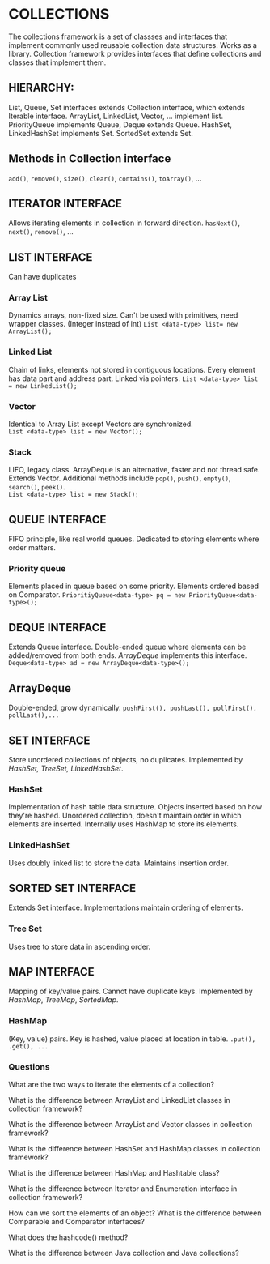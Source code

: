 # COLLECTIONS

The collections framework is a set of classses and interfaces that implement commonly used reusable collection data structures. Works as a library. Collection framework provides interfaces that define collections and classes that implement them. 

## HIERARCHY:

List, Queue, Set interfaces extends Collection interface, which extends Iterable interface.
ArrayList, LinkedList, Vector, ... implement list.
PriorityQueue implements Queue, Deque extends Queue.
HashSet, LinkedHashSet implements Set. SortedSet extends Set.

## Methods in Collection interface
`add()`, `remove()`, `size()`, `clear()`, `contains()`, `toArray()`, ...

## ITERATOR INTERFACE
Allows iterating elements in collection in forward direction. 
`hasNext()`, `next()`, `remove()`, ...


## LIST INTERFACE
Can have duplicates

### Array List
Dynamics arrays, non-fixed size. Can't be used with primitives, need wrapper classes. (Integer instead of int)
`List <data-type> list= new ArrayList();`  

### Linked List
Chain of links, elements not stored in contiguous locations. Every element has data part and address part. Linked via pointers.	
`List <data-type> list = new LinkedList();`

### Vector
Identical to Array List except Vectors are synchronized. 	
`List <data-type> list = new Vector();`  


### Stack
LIFO, legacy class. ArrayDeque is an alternative, faster and not thread safe. 
Extends Vector. Additional methods include `pop()`, `push()`, `empty()`, `search()`, `peek()`. 	
`List <data-type> list = new Stack(); `


## QUEUE INTERFACE
FIFO principle, like real world queues. Dedicated to storing elements where order matters.

### Priority queue 
Elements placed in queue based on some priority. Elements ordered based on Comparator. 
`PrioritiyQueue<data-type> pq = new PriorityQueue<data-type>();`


## DEQUE INTERFACE
Extends Queue interface. Double-ended queue where elements can be added/removed from both ends. _ArrayDeque_ implements this interface.
`Deque<data-type> ad = new ArrayDeque<data-type>();`

## ArrayDeque
Double-ended, grow dynamically.
`pushFirst(), pushLast(), pollFirst(), pollLast(),...`


## SET INTERFACE
Store unordered collections of objects, no duplicates. Implemented by _HashSet, TreeSet, LinkedHashSet_. 

### HashSet
Implementation of hash table data structure. Objects inserted based on how they're hashed. Unordered collection, doesn't maintain order in which elements are inserted. Internally uses HashMap to store its elements. 

### LinkedHashSet
Uses doubly linked list to store the data. Maintains insertion order. 


## SORTED SET INTERFACE
Extends Set interface. Implementations maintain ordering of elements. 

### Tree Set
Uses tree to store data in ascending order. 


## MAP INTERFACE
Mapping of key/value pairs. Cannot have duplicate keys. Implemented by _HashMap_, _TreeMap_, _SortedMap_.

### HashMap
(Key, value) pairs. Key is hashed, value placed at location in table.
`.put(), .get(), ...`



### Questions
What are the two ways to iterate the elements of a collection?

What is the difference between ArrayList and LinkedList classes in collection framework?

What is the difference between ArrayList and Vector classes in collection framework?

What is the difference between HashSet and HashMap classes in collection framework?

What is the difference between HashMap and Hashtable class?

What is the difference between Iterator and Enumeration interface in collection framework?

How can we sort the elements of an object? What is the difference between Comparable and Comparator interfaces?

What does the hashcode() method?

What is the difference between Java collection and Java collections?